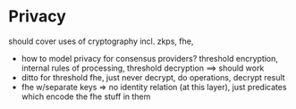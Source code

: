 # Privacy

should cover uses of cryptography incl. zkps, fhe, 

- how to model privacy for consensus providers? threshold encryption, internal rules of processing, threshold decryption ==> should work
- ditto for threshold fhe, just never decrypt, do operations, decrypt result
- fhe w/separate keys => no identity relation (at this layer), just predicates which encode the fhe stuff in them

